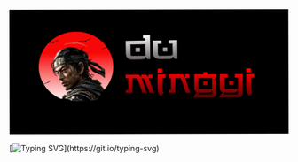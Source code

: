
<img src="dumingyi.png" alt="Du-Mingyi" >

[![Typing SVG](https://readme-typing-svg.demolab.com?font=Noto+Serif+Japanese&duration=4000&pause=50&color=EE0000CF&center=true&vCenter=true&multiline=true&random=false&width=1000&height=70&lines=I+am+Du+Mingyi.;+A+Computer+Science+and+AI+enthusiast.)](https://git.io/typing-svg)

</br>
